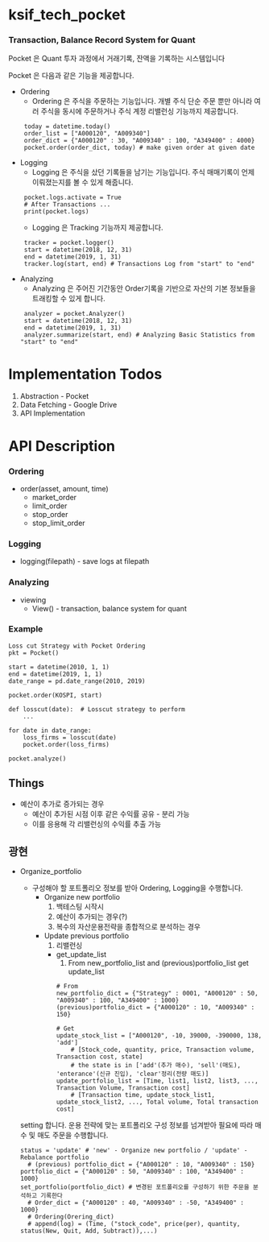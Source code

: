 # ksif_tech_pocket

### Transaction, Balance Record System for Quant

Pocket 은 Quant 투자 과정에서 거래기록, 잔액을 기록하는 시스템입니다

Pocket 은 다음과 같은 기능을 제공합니다.

* Ordering 
  * Ordering 은 주식을 주문하는 기능입니다. 개별 주식 단순 주문 뿐만 아니라 여러 주식을 동시에 주문하거나 주식 계정 리밸런싱 기능까지 제공합니다.
  ```
   today = datetime.today()
   order_list = ["A000120", "A009340"]
   order_dict = {"A000120" : 30, "A009340" : 100, "A349400" : 4000}
   pocket.order(order_dict, today) # make given order at given date
  ```
* Logging
  * Logging 은 주식을 샀던 기록들을 남기는 기능입니다. 주식 매매기록이 언제 이뤄졌는지를 볼 수 있게 해줍니다.
  ```
   pocket.logs.activate = True
   # After Transactions ...
   print(pocket.logs)
  ```
  * Logging 은 Tracking 기능까지 제공합니다.
  ```
   tracker = pocket.logger()
   start = datetime(2018, 12, 31)
   end = datetime(2019, 1, 31)
   tracker.log(start, end) # Transactions Log from "start" to "end"
  ``` 
* Analyzing
  * Analyzing 은 주어진 기간동안 Order기록을 기반으로 자산의 기본 정보들을 트래킹할 수 있게 합니다.
  ```
   analyzer = pocket.Analyzer()
   start = datetime(2018, 12, 31)
   end = datetime(2019, 1, 31)
   analyzer.summarize(start, end) # Analyzing Basic Statistics from "start" to "end"
  ```


# Implementation Todos

1. Abstraction - Pocket
2. Data Fetching - Google Drive
3. API Implementation


# API Description

### Ordering

* order(asset, amount, time)
  * market_order
  * limit_order
  * stop_order
  * stop_limit_order
  
### Logging

* logging(filepath) - save logs at filepath

### Analyzing

* viewing 
  * View() - transaction, balance system for quant
  
  
### Example

``` sdf
Loss cut Strategy with Pocket Ordering
pkt = Pocket()

start = datetime(2010, 1, 1)
end = datetime(2019, 1, 1)
date_range = pd.date_range(2010, 2019)

pocket.order(KOSPI, start)

def losscut(date):  # Losscut strategy to perform 
    ...

for date in date_range:
    loss_firms = losscut(date)
    pocket.order(loss_firms)

pocket.analyze()
```



## Things 
* 예산이 추가로 증가되는 경우
  * 예산이 추가된 시점 이후 같은 수익률 공유 - 분리 가능
  * 이를 응용해 각 리밸런싱의 수익률 추출 가능 


## 광현
* Organize_portfolio
  * 구성해야 할 포트폴리오 정보를 받아 Ordering, Logging을 수행합니다.
    * Organize new portfolio
        1. 백테스팅 시작시
        2. 예산이 추가되는 경우(?)
        3. 복수의 자산운용전략을 종합적으로 분석하는 경우 
    * Update previous portfolio
        1. 리밸런싱
        * get_update_list 
            1. From new_portfolio_list and (previous)portfolio_list get update_list
            ```
            # From
            new_portfolio_dict = {"Strategy" : 0001, "A000120" : 50, "A009340" : 100, "A349400" : 1000}
            (previous)portfolio_dict = {"A000120" : 10, "A009340" : 150}
            
            # Get
            update_stock_list = ["A000120", -10, 39000, -390000, 138, 'add'] 
                # [Stock_code, quantity, price, Transaction volume, Transaction cost, state]
                # the state is in ['add'(추가 매수), 'sell'(매도), 'enterance'(신규 진입), 'clear'정리(전량 매도)]
            update_portfolio_list = [Time, list1, list2, list3, ..., Transaction Volume, Transaction cost]
                # [Transaction time, update_stock_list1, update_stock_list2, ..., Total volume, Total transaction cost]
            ```
     
       
  
  setting 합니다. 운용 전략에 맞는 포트폴리오 구성 정보를 넘겨받아 필요에 따라 매수 및 매도 주문을 수행합니다.
  ```
  status = 'update' # 'new' - Organize new portfolio / 'update' - Rebalance portfolio
    # (previous) portfolio_dict = {"A000120" : 10, "A009340" : 150}
  portfolio_dict = {"A000120" : 50, "A009340" : 100, "A349400" : 1000}
  set_portfolio(portfolio_dict) # 변경된 포트폴리오를 구성하기 위한 주문을 분석하고 기록한다
    # Order_dict = {"A000120" : 40, "A009340" : -50, "A349400" : 1000}
    # Ordering(Orering_dict)
    # append(log) = (Time, ("stock_code", price(per), quantity, status(New, Quit, Add, Subtract)),...)
  ```